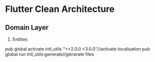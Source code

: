 # Flutter Clean Architecture

## Domain Layer
1. Entities

pub global activate intl_utils ">=2.0.0 <3.0.0"//activate localisation
pub global run intl_utils:generate//generate files